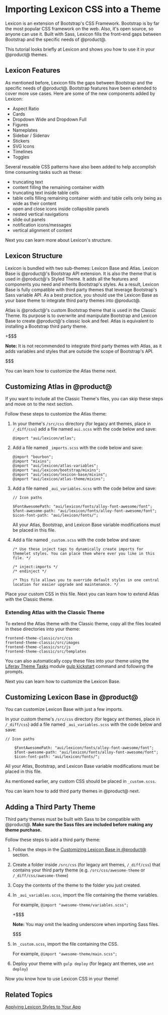 # Importing Lexicon CSS into a Theme [](id=importing-lexicon-css-into-a-theme)

Lexicon is an extension of Bootstrap's CSS Framework. Bootstrap is by far the 
most popular CSS framework on the web. Also, it's open source, so anyone can use 
it. Built with Sass, Lexicon fills the front-end gaps between Bootstrap and the 
specific needs of @product@.

This tutorial looks briefly at Lexicon and shows you how to use it in your
@product@ themes.

## Lexicon Features [](id=lexicon-features)

As mentioned before, Lexicon fills the gaps between Bootstrap and the specific 
needs of @product@. Bootstrap features have been extended to cover more 
use cases. Here are some of the new components added by Lexicon:

- Aspect Ratio
- Cards
- Dropdown Wide and Dropdown Full
- Figures
- Nameplates
- Sidebar / Sidenav
- Stickers
- SVG Icons
- Timelines
- Toggles

Several reusable CSS patterns have also been added to help accomplish time 
consuming tasks such as these:

- truncating text
- content filling the remaining container width
- truncating text inside table cells
- table cells filling remaining container width and table cells only being as 
  wide as their content
- open and close icons inside collapsible panels
- nested vertical navigations
- slide out panels
- notification icons/messages
- vertical alignment of content

Next you can learn more about Lexicon's structure.

## Lexicon Structure [](id=lexicon-structure)

Lexicon is bundled with two sub-themes: Lexicon Base and Atlas. Lexicon Base is 
@product@'s Bootstrap API extension. It is also the theme that is used in 
@product@'s Styled Theme. It adds all the features and components you need and 
inherits Bootstrap's styles. As a result, Lexicon Base is fully compatible with 
third party themes that leverage Bootstrap's Sass variable API. As a best 
practice, you should use the Lexicon Base as your base theme to integrate third 
party themes into @product@.

Atlas is @product@'s custom Bootstrap theme that is used in the Classic Theme. 
Its purpose is to overwrite and manipulate Bootstrap and Lexicon Base to create
@product@'s classic look and feel. Atlas is equivalent to installing a Bootstrap 
third party theme.

+$$$

**Note:** It is not recommended to integrate third party themes with Atlas, as
it adds variables and styles that are outside the scope of Bootstrap's API.

$$$

You can learn how to customize the Atlas theme next.

## Customizing Atlas in @product@ [](id=customizing-atlas-in-liferay)

If you want to include all the Classic Theme's files, you can skip these steps
and move on to the next section.

Follow these steps to customize the Atlas theme:

1.  In your theme's `/src/css` directory (for legacy ant themes, place in
    `/_diff/css`) add a file named `aui.scss` with the code below and save:

        @import "aui/lexicon/atlas";

2.  Add a file named `_imports.scss` with the code below and save:

        @import "bourbon";
        @import "mixins";
        @import "aui/lexicon/atlas-variables";
        @import "aui/lexicon/bootstrap/mixins";
        @import "aui/lexicon/lexicon-base/mixins";
        @import "aui/lexicon/atlas-theme/mixins";


3.  Add a file named `_aui_variables.scss` with the code below and save:

        // Icon paths
        
        $FontAwesomePath: "aui/lexicon/fonts/alloy-font-awesome/font";
        $font-awesome-path: "aui/lexicon/fonts/alloy-font-awesome/font";
        $icon-font-path: "aui/lexicon/fonts/";
 
    All your Atlas, Bootstrap, and Lexicon Base variable modifications must be 
    placed in this file.

4.  Add a file named `_custom.scss` with the code below and save:

        /* Use these inject tags to dynamically create imports for 
        themelet styles. You can place them where ever you like in this file. */
        
        /* inject:imports */
        /* endinject */
        
        /* This file allows you to override default styles in one central 
        location for easier upgrade and maintenance. */

Place your custom CSS in this file. Next you can learn how to extend Atlas with
the Classic theme.

### Extending Atlas with the Classic Theme [](id=extending-atlas-with-the-classic-theme)

To extend the Atlas theme with the Classic theme, copy all the files located in
these directories into your theme:

    frontend-theme-classic/src/css
    frontend-theme-classic/src/images
    frontend-theme-classic/src/js
    frontend-theme-classic/src/templates

You can also automatically copy these files into your theme using the 
[Liferay Theme Tasks](https://github.com/liferay/liferay-theme-tasks) module 
[gulp kickstart](https://github.com/liferay/liferay-theme-tasks#kickstart) 
command and following the prompts.

Next you can learn how to customize the Lexicon Base.

## Customizing Lexicon Base in @product@ [](id=customizing-lexicon-base-in-liferay)

You can customize Lexicon Base with just a few imports.

In your custom theme's `/src/css` directory (for legacy ant themes, place in 
`/_diff/css`) add a file named `_aui_variables.scss` with the code below and 
save:

    // Icon paths
    
        $FontAwesomePath: "aui/lexicon/fonts/alloy-font-awesome/font";
        $font-awesome-path: "aui/lexicon/fonts/alloy-font-awesome/font";
        $icon-font-path: "aui/lexicon/fonts/";
 
All your Atlas, Bootstrap, and Lexicon Base variable modifications must be 
placed in this file.

As mentioned earlier, any custom CSS should be placed in `_custom.scss`.

You can learn how to add third party themes in @product@ next.

## Adding a Third Party Theme [](id=adding-a-third-party-theme)

Third party themes must be built with Sass to be compatible with @product@. 
**Make sure the Sass files are included before making any theme purchase.**

Follow these steps to add a third party theme:

1.  Follow the steps in the [Customizing Lexicon Base in @product@](/develop/tutorials/-/knowledge_base/7-0/importing-lexicon-css-into-a-theme#customizing-lexicon-base-in-liferay) section.

2.  Create a folder inside `/src/css` (for legacy ant themes, `/_diff/css`) 
    that contains your third party theme (e.g. `/src/css/awesome-theme` or
    `/_diff/css/awesome-theme`)

3.  Copy the contents of the theme to the folder you just created.

4.  In `_aui_variables.scss`, import the file containing the theme variables.

    For example, `@import "awesome-theme/variables.scss";`
 
    +$$$ 

    **Note:** You may omit the leading underscore when importing Sass files.

    $$$

5.  In `_custom.scss`, import the file containing the CSS.

    For example, `@import "awesome-theme/main.scss";`

6.  Deploy your theme with `gulp deploy` (for legacy ant themes, use `ant deploy`)

Now you know how to use Lexicon CSS in your theme!

## Related Topics [](id=related-topics)

[Applying Lexicon Styles to Your App](/develop/tutorials/-/knowledge_base/7-0/applying-lexicon-styles-to-your-app)
